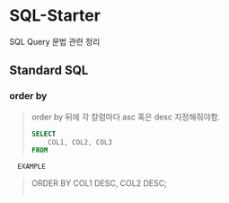 # SQL-Starter
SQL Query 문법 관련 정리

## Standard SQL
### order by
> order by 뒤에 각 칼럼마다 asc 혹은 desc 지정해줘야함.
> ```sql
> SELECT 
>     COL1, COL2, COL3 
> FROM 
      EXAMPLE 
> ORDER BY 
      COL1 DESC, 
      COL2 DESC;
> ```

